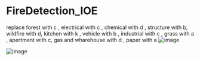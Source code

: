 # FireDetection_IOE

replace forest with c , electrical with c , chemical with d , structure with b, wildfire with d, kitchen with k , vehicle with b , industrial with c , grass with a , apertment with c, gas and wharehouse with d , paper with a
![image](https://github.com/BE-MajorProject/FireDetection_IOE/assets/83024561/d39c9b58-0490-458d-b7d1-9b504636c90b)

![image](https://github.com/BE-MajorProject/FireDetection_IOE/assets/83024561/edb7e7ee-c195-44ab-9b9f-3e95ceb21c7b)
